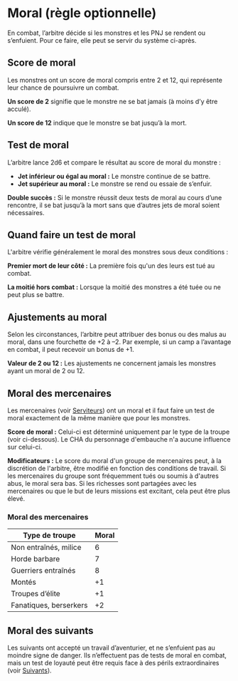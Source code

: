 # Moral (règle optionnelle)


En combat, l’arbitre décide si les monstres et les PNJ se rendent ou
s’enfuient. Pour ce faire, elle peut se servir du système ci-après.

## Score de moral

Les monstres ont un score de moral compris entre 2 et 12, qui représente
leur chance de poursuivre un combat.

**Un score de 2** signifie que le monstre ne se bat jamais (à moins d’y
être acculé).

**Un score de 12** indique que le monstre se bat jusqu’à la mort.

## Test de moral

L’arbitre lance 2d6 et compare le résultat au score de moral du monstre
:

  - **Jet inférieur ou égal au moral :** Le monstre continue de se
    battre.
  - **Jet supérieur au moral :** Le monstre se rend ou essaie de
    s’enfuir.

**Double succès :** Si le monstre réussit deux tests de moral au cours
d’une rencontre, il se bat jusqu’à la mort sans que d’autres jets de
moral soient nécessaires.

## Quand faire un test de moral

L'arbitre vérifie généralement le moral des monstres sous deux
conditions :

**Premier mort de leur côté :** La première fois qu'un des leurs est tué
au combat.

**La moitié hors combat :** Lorsque la moitié des monstres a été tuée ou
ne peut plus se battre.

## Ajustements au moral

Selon les circonstances, l’arbitre peut attribuer des bonus ou des malus
au moral, dans une fourchette de +2 à –2. Par exemple, si un camp a
l’avantage en combat, il peut recevoir un bonus de +1.

**Valeur de 2 ou 12 :** Les ajustements ne concernent jamais les
monstres ayant un moral de 2 ou 12.

## Moral des mercenaires

Les mercenaires (voir [Serviteurs](../Personnages/Serviteurs.md)) ont un moral
et il faut faire un test de moral exactement de la même manière que pour
les monstres.

**Score de moral :** Celui-ci est déterminé uniquement par le type de la
troupe (voir ci-dessous). Le CHA du personnage d'embauche n'a aucune
influence sur celui-ci.

**Modificateurs :** Le score du moral d'un groupe de mercenaires peut, à
la discrétion de l'arbitre, être modifié en fonction des conditions de
travail. Si les mercenaires du groupe sont fréquemment tués ou soumis à
d'autres abus, le moral sera bas. Si les richesses sont partagées avec
les mercenaires ou que le but de leurs missions est excitant, cela peut
être plus élevé.

### Moral des mercenaires

| Type de troupe         | Moral |
| ---------------------- | ----- |
| Non entraînés, milice  | 6     |
| Horde barbare          | 7     |
| Guerriers entraînés    | 8     |
| Montés                 | +1    |
| Troupes d’élite        | +1    |
| Fanatiques, berserkers | +2    |

## Moral des suivants

Les suivants ont accepté un travail d’aventurier, et ne s’enfuient pas
au moindre signe de danger. Ils n’effectuent pas de tests de moral en
combat, mais un test de loyauté peut être requis face à des périls
extraordinaires (voir [Suivants](../Equipement_services/Suivants.md)).